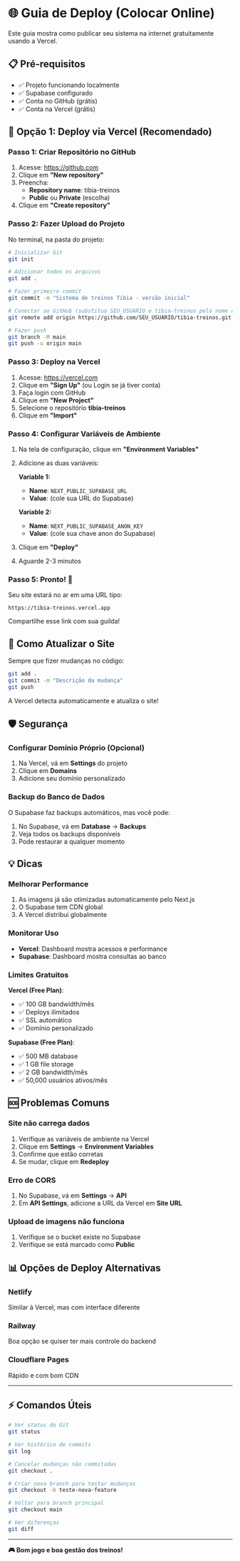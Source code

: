 # 🌐 Guia de Deploy (Colocar Online)

Este guia mostra como publicar seu sistema na internet gratuitamente usando a Vercel.

## 📋 Pré-requisitos

- ✅ Projeto funcionando localmente
- ✅ Supabase configurado
- ✅ Conta no GitHub (grátis)
- ✅ Conta na Vercel (grátis)

## 🚀 Opção 1: Deploy via Vercel (Recomendado)

### Passo 1: Criar Repositório no GitHub

1. Acesse: https://github.com
2. Clique em **"New repository"**
3. Preencha:
   - **Repository name**: tibia-treinos
   - **Public** ou **Private** (escolha)
4. Clique em **"Create repository"**

### Passo 2: Fazer Upload do Projeto

No terminal, na pasta do projeto:

```bash
# Inicializar Git
git init

# Adicionar todos os arquivos
git add .

# Fazer primeiro commit
git commit -m "Sistema de treinos Tibia - versão inicial"

# Conectar ao GitHub (substitua SEU_USUARIO e tibia-treinos pelo nome correto)
git remote add origin https://github.com/SEU_USUARIO/tibia-treinos.git

# Fazer push
git branch -M main
git push -u origin main
```

### Passo 3: Deploy na Vercel

1. Acesse: https://vercel.com
2. Clique em **"Sign Up"** (ou Login se já tiver conta)
3. Faça login com GitHub
4. Clique em **"New Project"**
5. Selecione o repositório **tibia-treinos**
6. Clique em **"Import"**

### Passo 4: Configurar Variáveis de Ambiente

1. Na tela de configuração, clique em **"Environment Variables"**
2. Adicione as duas variáveis:

   **Variable 1:**
   - **Name**: `NEXT_PUBLIC_SUPABASE_URL`
   - **Value**: (cole sua URL do Supabase)

   **Variable 2:**
   - **Name**: `NEXT_PUBLIC_SUPABASE_ANON_KEY`
   - **Value**: (cole sua chave anon do Supabase)

3. Clique em **"Deploy"**
4. Aguarde 2-3 minutos

### Passo 5: Pronto! 🎉

Seu site estará no ar em uma URL tipo:
```
https://tibia-treinos.vercel.app
```

Compartilhe esse link com sua guilda!

## 🔄 Como Atualizar o Site

Sempre que fizer mudanças no código:

```bash
git add .
git commit -m "Descrição da mudança"
git push
```

A Vercel detecta automaticamente e atualiza o site!

## 🛡️ Segurança

### Configurar Domínio Próprio (Opcional)

1. Na Vercel, vá em **Settings** do projeto
2. Clique em **Domains**
3. Adicione seu domínio personalizado

### Backup do Banco de Dados

O Supabase faz backups automáticos, mas você pode:

1. No Supabase, vá em **Database** → **Backups**
2. Veja todos os backups disponíveis
3. Pode restaurar a qualquer momento

## 💡 Dicas

### Melhorar Performance

1. As imagens já são otimizadas automaticamente pelo Next.js
2. O Supabase tem CDN global
3. A Vercel distribui globalmente

### Monitorar Uso

- **Vercel**: Dashboard mostra acessos e performance
- **Supabase**: Dashboard mostra consultas ao banco

### Limites Gratuitos

**Vercel (Free Plan)**:
- ✅ 100 GB bandwidth/mês
- ✅ Deploys ilimitados
- ✅ SSL automático
- ✅ Domínio personalizado

**Supabase (Free Plan)**:
- ✅ 500 MB database
- ✅ 1 GB file storage
- ✅ 2 GB bandwidth/mês
- ✅ 50,000 usuários ativos/mês

## 🆘 Problemas Comuns

### Site não carrega dados

1. Verifique as variáveis de ambiente na Vercel
2. Clique em **Settings** → **Environment Variables**
3. Confirme que estão corretas
4. Se mudar, clique em **Redeploy**

### Erro de CORS

1. No Supabase, vá em **Settings** → **API**
2. Em **API Settings**, adicione a URL da Vercel em **Site URL**

### Upload de imagens não funciona

1. Verifique se o bucket existe no Supabase
2. Verifique se está marcado como **Public**

## 📊 Opções de Deploy Alternativas

### Netlify
Similar à Vercel, mas com interface diferente

### Railway
Boa opção se quiser ter mais controle do backend

### Cloudflare Pages
Rápido e com bom CDN

---

## ⚡ Comandos Úteis

```bash
# Ver status do Git
git status

# Ver histórico de commits
git log

# Cancelar mudanças não commitadas
git checkout .

# Criar nova branch para testar mudanças
git checkout -b teste-nova-feature

# Voltar para branch principal
git checkout main

# Ver diferenças
git diff
```

---

**🎮 Bom jogo e boa gestão dos treinos!**
